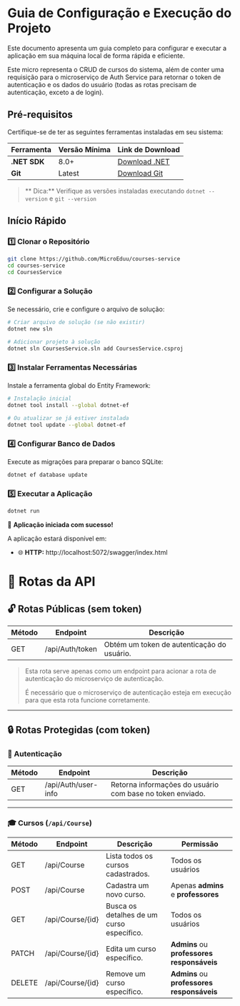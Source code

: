 #  Guia de Configuração e Execução do Projeto

Este documento apresenta um guia completo para configurar e executar a aplicação em sua máquina local de forma rápida e eficiente.

Este micro representa o CRUD de cursos do sistema, além de conter uma requisição para o microserviço de Auth Service para retornar o token de autenticação e os dados do usuário (todas as rotas precisam de autenticação, exceto a de login).

##  Pré-requisitos

Certifique-se de ter as seguintes ferramentas instaladas em seu sistema:

| Ferramenta | Versão Mínima | Link de Download |
|------------|---------------|------------------|
| **.NET SDK** | 8.0+ | [Download .NET](https://dotnet.microsoft.com/download) |
| **Git** | Latest | [Download Git](https://git-scm.com/downloads) |

> ** Dica:** Verifique as versões instaladas executando `dotnet --version` e `git --version`

##  Início Rápido

### 1️⃣ Clonar o Repositório

```bash
git clone https://github.com/MicroEduu/courses-service
cd courses-service
cd CoursesService
```

### 2️⃣ Configurar a Solução

Se necessário, crie e configure o arquivo de solução:

```bash
# Criar arquivo de solução (se não existir)
dotnet new sln

# Adicionar projeto à solução
dotnet sln CoursesService.sln add CoursesService.csproj
```

### 3️⃣ Instalar Ferramentas Necessárias

Instale a ferramenta global do Entity Framework:

```bash
# Instalação inicial
dotnet tool install --global dotnet-ef

# Ou atualizar se já estiver instalada
dotnet tool update --global dotnet-ef
```

### 4️⃣ Configurar Banco de Dados

Execute as migrações para preparar o banco SQLite:

```bash
dotnet ef database update
```

### 5️⃣ Executar a Aplicação

```bash
dotnet run
```

🎉 **Aplicação iniciada com sucesso!**

A aplicação estará disponível em:
- 🌐 **HTTP:** http://localhost:5072/swagger/index.html

# 📌 Rotas da API

## 🔓 Rotas Públicas (sem token)

| Método | Endpoint           | Descrição                                  |
|--------|--------------------|--------------------------------------------|
| GET    | /api/Auth/token    | Obtém um token de autenticação do usuário. |

> Esta rota serve apenas como um endpoint para acionar a rota de autenticação do microserviço de autenticação.
> 
> É necessário que o microserviço de autenticação esteja em execução para que esta rota funcione corretamente.

---

## 🔒 Rotas Protegidas (com token)

### 🔐 Autenticação

| Método | Endpoint              | Descrição                                                  |
|--------|------------------------|------------------------------------------------------------|
| GET    | /api/Auth/user-info    | Retorna informações do usuário com base no token enviado.  |

---

### 🎓 Cursos (`/api/Course`)

| Método | Endpoint             | Descrição                                                       | Permissão                                  |
|--------|-----------------------|------------------------------------------------------------------|--------------------------------------------|
| GET    | /api/Course           | Lista todos os cursos cadastrados.                              | Todos os usuários                          |
| POST   | /api/Course           | Cadastra um novo curso.                                         | Apenas **admins** e **professores**       |
| GET    | /api/Course/{id}      | Busca os detalhes de um curso específico.                       | Todos os usuários                          |
| PATCH  | /api/Course/{id}      | Edita um curso específico.                                      | **Admins** ou **professores responsáveis** |
| DELETE | /api/Course/{id}      | Remove um curso específico.                                     | **Admins** ou **professores responsáveis** |


